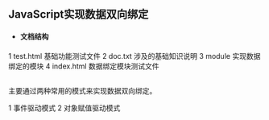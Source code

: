 ## JavaScript实现数据双向绑定

* #### 文档结构   

1 test.html  基础功能测试文件
2 doc.txt   涉及的基础知识说明
3 module    实现数据绑定的模块
4 index.html 数据绑定模块测试文件

##

主要通过两种常用的模式来实现数据双向绑定。

1 事件驱动模式
2 对象赋值驱动模式
